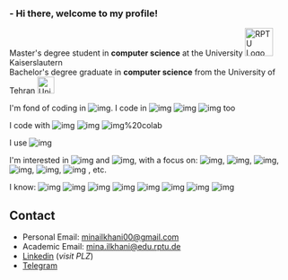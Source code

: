 ### - Hi there, welcome to my profile! 

Master's degree student in **computer science** at the University <img alt="RPTU Logo" src="https://github.com/user-attachments/assets/44d2eb44-7bfb-4a9f-ad05-e99671d949e5" width="50"/> Kaiserslautern \
Bachelor's degree graduate in **computer science** from the University of Tehran <img alt="University of Tehran Logo" src="https://github.com/user-attachments/assets/b22bc5e0-d09d-4d45-974e-f43a6cad05c4" width="30" >



<p>
I'm fond of coding in 
<img alt="img" src="https://img.shields.io/badge/Python-3776AB?logo=Python&logoColor=yellow" />.
I code in 
<img alt="img" src="https://img.shields.io/badge/C%2B%2B-00599C?logo=C%2B%2B&logoColor=white" />
<img alt="img" src="https://img.shields.io/badge/ASM-013243" />
<img alt="img" src="https://img.shields.io/badge/MySQL-4479A1?logo=MySQL&logoColor=white" />
too
<p>
I code with 
<img alt="img" src="https://img.shields.io/badge/Visual%20Studio%20Code-007ACC?logo=Visual%20Studio%20Code&logoColor=white" />
<img alt="img" src="https://img.shields.io/badge/Jupyter-F37626?logo=Jupyter&logoColor=white" />
<img alt="img%20colab" src="https://img.shields.io/badge/google%20colab-F9AB00?logo=google%20colab&logoColor=white" />
<p>
I use
<img alt="img" src="https://img.shields.io/badge/Ubuntu-E95420?logo=Ubuntu&logoColor=white" />
<p>

I'm interested in <img alt="img" src="https://img.shields.io/badge/Artificial Intelligence-FF5A5F" />
 and <img alt="img" src="https://img.shields.io/badge/Applied Machine Learning-FF5A5F" />, with a focus on:
<img alt="img" src="https://img.shields.io/badge/Deep Learning-FF5A5F" />, 
<img alt="img" src="https://img.shields.io/badge/Image Processing-FF5A5F" />,
<img alt="img" src="https://img.shields.io/badge/Computer Vision-FF5A5F" />,
<img alt="img" src="https://img.shields.io/badge/Bio Inspired Algorithms-FF5A5F" />,
<img alt="img" src="https://img.shields.io/badge/NLP-FF5A5F" />,
<img alt="img" src="https://img.shields.io/badge/Information Retrieval-FF5A5F" />
, etc.
<p>
I know:
<img alt="img" src="https://img.shields.io/badge/PyTorch-23EE4C2C?logo=PyTorch&logoColor=white" />
<img alt="img" src="https://img.shields.io/badge/NumPy-013243?logo=NumPy&logoColor=white" />
<img alt="img" src="https://img.shields.io/badge/pandas-150458?logo=pandas&logoColor=white" />
<img alt="img" src="https://img.shields.io/badge/scikit learn-EA4335?logo=scikit-learn&logoColor=white" />
<img alt="img" src="https://img.shields.io/badge/TensorFlow-FF6F00?logo=TensorFlow&logoColor=white" />
<img alt="img" src="https://img.shields.io/badge/Keras-D00000?logo=Keras&logoColor=white" />
<img alt="img" src="https://img.shields.io/badge/seaborn-8BC0D0" />
<img alt="img" src="https://img.shields.io/badge/matplotlib-FF9900" />
<p>



  
  
## Contact
- Personal Email: minailkhani00@gmail.com
- Academic Email: mina.ilkhani@edu.rptu.de
- [Linkedin](https://www.linkedin.com/in/minailkhani/) (*visit PLZ*)
- [Telegram](https://t.me/mina_iln)
